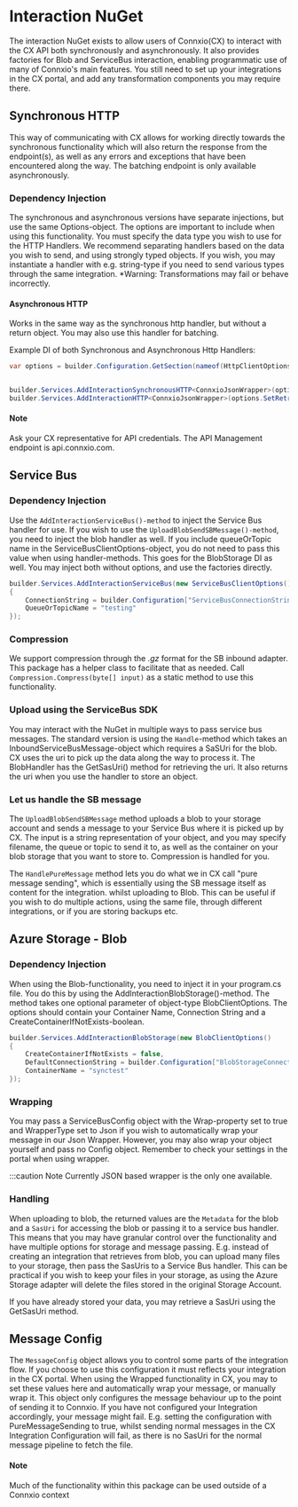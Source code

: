 # Interaction NuGet

The interaction NuGet exists to allow users of Connxio(CX) to interact with the CX API both synchronously and asynchronously. It also provides factories for Blob and ServiceBus interaction, enabling programmatic use of many of Connxio's main features. You still need to set up your integrations in the CX portal, and add any transformation components you may require there.

## Synchronous HTTP

This way of communicating with CX allows for working directly towards the synchronous functionality which will also return the response from the endpoint(s), as well as any errors and exceptions that have been encountered along the way. The batching endpoint is only available asynchronously.

### Dependency Injection

The synchronous and asynchronous versions have separate injections, but use the same Options-object. The options are important to include when using this functionality. You must specify the data type you wish to use for the HTTP Handlers. We recommend separating handlers based on the data you wish to send, and using strongly typed objects. If you wish, you may instantiate a handler with e.g. string-type if you need to send various types through the same integration.
*Warning: Transformations may fail or behave incorrectly.

#### Asynchronous HTTP

Works in the same way as the synchronous http handler, but without a return object. You may also use this handler for batching.

Example DI of both Synchronous and Asynchronous Http Handlers:

```csharp
var options = builder.Configuration.GetSection(nameof(HttpClientOptions)).Get<HttpClientOptions>();


builder.Services.AddInteractionSynchronousHTTP<ConnxioJsonWrapper>(options);
builder.Services.AddInteractionHTTP<ConnxioJsonWrapper>(options.SetRetries(5));
```

#### Note

Ask your CX representative for API credentials. The API Management endpoint is api.connxio.com.

## Service Bus

### Dependency Injection

Use the `AddInteractionServiceBus()-method` to inject the Service Bus handler for use. If you wish to use the `UploadBlobSendSBMessage()-method`, you need to inject the blob handler as well. If you include queueOrTopic name in the ServiceBusClientOptions-object, you do not need to pass this value when using handler-methods. This goes for the BlobStorage DI as well. You may inject both without options, and use the factories directly.

```csharp
builder.Services.AddInteractionServiceBus(new ServiceBusClientOptions()
{
    ConnectionString = builder.Configuration["ServiceBusConnectionString"]!,
    QueueOrTopicName = "testing"
});
```

### Compression

We support compression through the *.gz* format for the SB inbound adapter. This package has a helper class to facilitate that as needed. Call `Compression.Compress(byte[] input)` as a static method to use this functionality.

### Upload using the ServiceBus SDK

You may interact with the NuGet in multiple ways to pass service bus messages. The standard version is using the `Handle`-method which takes an InboundServiceBusMessage-object which requires a SaSUri for the blob. CX uses the uri to pick up the data along the way to process it. The BlobHandler has the GetSasUri() method for retrieving the uri. It also returns the uri when you use the handler to store an object.

### Let us handle the SB message

The `UploadBlobSendSBMessage` method uploads a blob to your storage account and sends a message to your Service Bus where it is picked up by CX. The input is a string representation of your object, and you may specify filename, the queue or topic to send it to, as well as the container on your blob storage that you want to store to. Compression is handled for you.

The `HandlePureMessage` method lets you do what we in CX call "pure message sending", which is essentially using the SB message itself as content for the integration. whilst uploading to Blob. This can be useful if you wish to do multiple actions, using the same file, through different integrations, or if you are storing backups etc.

## Azure Storage - Blob

### Dependency Injection

When using the Blob-functionality, you need to inject it in your program.cs file. You do this by using the AddInteractionBlobStorage()-method. The method takes one optional parameter of object-type BlobClientOptions. The options should contain your Container Name, Connection String and a CreateContainerIfNotExists-boolean.

```csharp
builder.Services.AddInteractionBlobStorage(new BlobClientOptions()
{
    CreateContainerIfNotExists = false,
    DefaultConnectionString = builder.Configuration["BlobStorageConnectionString"],
    ContainerName = "synctest"
});
```

### Wrapping

You may pass a ServiceBusConfig object with the Wrap-property set to true and WrapperType set to Json if you wish to automatically wrap your message in our Json Wrapper. However, you may also wrap your object yourself and pass no Config object. Remember to check your settings in the portal when using wrapper.

:::caution Note
Currently JSON based wrapper is the only one available.

### Handling

When uploading to blob, the returned values are the `Metadata` for the blob and a `SasUri` for accessing the blob or passing it to a service bus handler. This means that you may have granular control over the functionality and have multiple options for storage and message passing.
E.g. instead of creating an integration that retrieves from blob, you can upload many files to your storage, then pass the SasUris to a Service Bus handler. This can be practical if you wish to keep your files in your storage, as using the Azure Storage adapter will delete the files stored in the original Storage Account.

If you have already stored your data, you may retrieve a SasUri using the GetSasUri method.

## Message Config

The `MessageConfig` object allows you to control some parts of the integration flow. If you choose to use this configuration it must reflects your integration in the CX portal.  When using the Wrapped functionality in CX, you may to set these values here and automatically wrap your message, or manually wrap it.
This object only configures the message behaviour up to the point of sending it to Connxio. If you have not configured your Integration accordingly, your message might fail.
E.g. setting the configuration with PureMessageSending to true, whilst sending normal messages in the CX Integration Configuration will fail, as there is no SasUri for the normal message pipeline to fetch the file.

#### Note

Much of the functionality within this package can be used outside of a Connxio context
